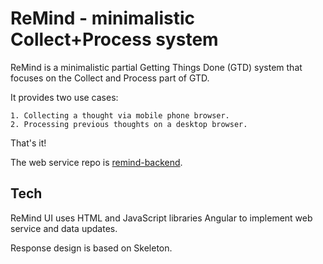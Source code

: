 ReMind - minimalistic Collect+Process system
===============================================

ReMind is a minimalistic partial Getting Things Done (GTD) system
that focuses on the Collect and Process part of GTD.

It provides two use cases:

	1. Collecting a thought via mobile phone browser.
	2. Processing previous thoughts on a desktop browser.

That's it!

The web service repo is [remind-backend](https://github.com/objarni/remind-backend).

Tech
----

ReMind UI uses HTML and JavaScript libraries Angular to implement web service
and data updates.

Response design is based on Skeleton.
